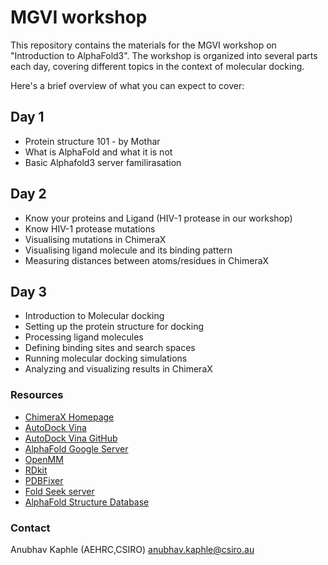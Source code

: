 # MGVI workshop

This repository contains the materials for the MGVI workshop on "Introduction to AlphaFold3". The workshop is organized into several parts each day, covering different topics in the context of molecular docking.

Here's a brief overview of what you can expect to cover:

## Day 1

- Protein structure 101 - by Mothar
- What is AlphaFold and what it is not
- Basic Alphafold3 server familirasation

## Day 2

- Know your proteins and Ligand (HIV-1 protease in our workshop)
- Know HIV-1 protease mutations
- Visualising mutations in ChimeraX
- Visualising ligand molecule and its binding pattern
- Measuring distances between atoms/residues in ChimeraX

## Day 3

- Introduction to Molecular docking
- Setting up the protein structure for docking
- Processing ligand molecules
- Defining binding sites and search spaces
- Running molecular docking simulations
- Analyzing and visualizing results in ChimeraX

### Resources

- [ChimeraX Homepage](https://www.rbvi.ucsf.edu/chimerax/)
- [AutoDock Vina](https://autodock-vina.readthedocs.io/en/latest/)
- [AutoDock Vina GitHub](https://github.com/ccsb-scripps/AutoDock-Vina)
- [AlphaFold Google Server](https://deepmind.google/science/alphafold/)
- [OpenMM](https://openmm.org/)
- [RDkit](https://www.rdkit.org/)
- [PDBFixer](https://github.com/openmm/pdbfixer)
- [Fold Seek server](https://search.foldseek.com/)
- [AlphaFold Structure Database](https://alphafold.ebi.ac.uk/)

### Contact
Anubhav Kaphle (AEHRC,CSIRO) [anubhav.kaphle@csiro.au](mailto:anubhav.kaphle@csiro.au)